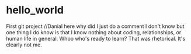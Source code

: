 # hello_world
First git project
//Danial here why did I just do a comment I don't know but one thing I do know is that I know nothing about coding, relationships, or human life in general. Whoo who's ready to learn? That was rhetorical. It's clearly not me.
